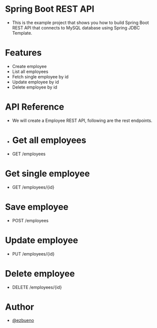 
# Spring Boot REST API

- This is the example project that shows you how to build Spring Boot REST API that connects to MySQL database using Spring JDBC Template.

# Features

- Create employee
- List all employees
- Fetch single employee by id
- Update employee by id
- Delete employee by id

  
# API Reference

- We will create a Employee REST API, following are the rest endpoints.

- # Get all employees

- GET /employees

# Get single employee

- GET /employees/{id}

# Save employee

- POST /employees

# Update employee

- PUT /employees/{id}

# Delete employee

- DELETE /employees/{id}

# Author

- [@ezbueno](https://www.github.com/ezbueno)
